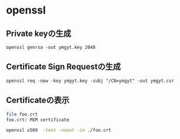 # openssl

## Private keyの生成

```shell
openssl genrsa -out ymgyt.key 2048
```

## Certificate Sign Requestの生成

```shell
openssl req -new -key ymgyt.key -subj "/CN=ymgyt" -out ymgyt.csr
```

## Certificateの表示

```sh
file foo.crt
foo.crt: PEM certificate

openssl x509  -text -noout -in ./foo.crt
```



